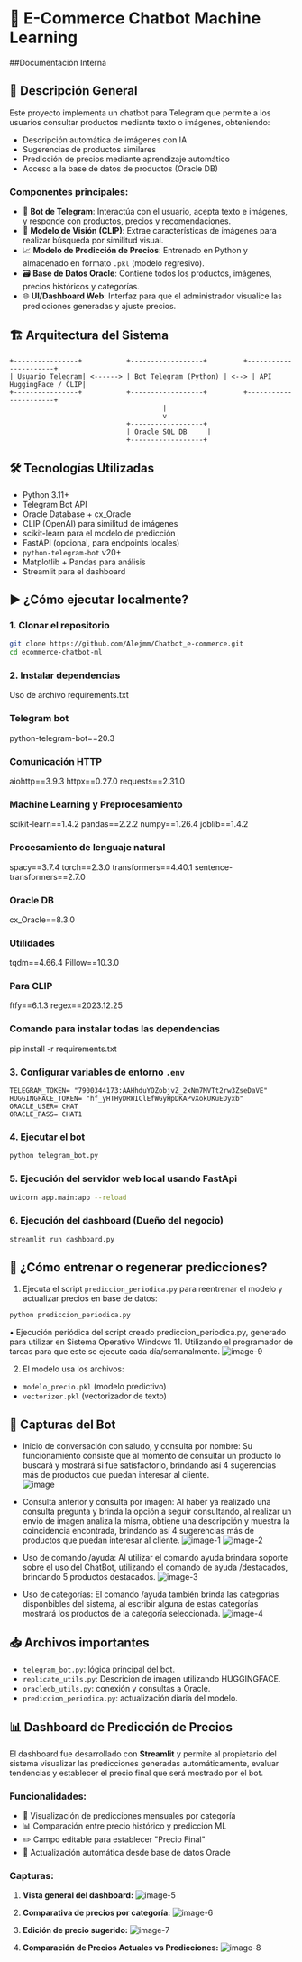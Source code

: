 # 🤖 E-Commerce Chatbot Machine Learning
##Documentación Interna

## 📌 Descripción General
Este proyecto implementa un chatbot para Telegram que permite a los usuarios consultar productos mediante texto o imágenes, obteniendo:
- Descripción automática de imágenes con IA
- Sugerencias de productos similares 
- Predicción de precios mediante aprendizaje automático
- Acceso a la base de datos de productos (Oracle DB)

### Componentes principales:

- 🤖 **Bot de Telegram**: Interactúa con el usuario, acepta texto e imágenes, y responde con productos, precios y recomendaciones.
- 🧠 **Modelo de Visión (CLIP)**: Extrae características de imágenes para realizar búsqueda por similitud visual.
- 📈 **Modelo de Predicción de Precios**: Entrenado en Python y almacenado en formato `.pkl` (modelo regresivo).
- 🗃️ **Base de Datos Oracle**: Contiene todos los productos, imágenes, precios históricos y categorías.
- 🌐 **UI/Dashboard Web**: Interfaz para que el administrador visualice las predicciones generadas y ajuste precios.

## 🏗️ Arquitectura del Sistema
```
+----------------+           +------------------+         +----------------------+
| Usuario Telegram| <------> | Bot Telegram (Python) | <--> | API HuggingFace / CLIP|
+----------------+           +------------------+         +----------------------+
                                      |                         
                                      v
                             +------------------+
                             | Oracle SQL DB     |
                             +------------------+
```

## 🛠️ Tecnologías Utilizadas
- Python 3.11+
- Telegram Bot API
- Oracle Database + cx_Oracle
- CLIP (OpenAI) para similitud de imágenes
- scikit-learn para el modelo de predicción
- FastAPI (opcional, para endpoints locales)
- `python-telegram-bot` v20+
- Matplotlib + Pandas para análisis
- Streamlit para el dashboard

## ▶️ ¿Cómo ejecutar localmente?

### 1. Clonar el repositorio
```bash
git clone https://github.com/Alejmm/Chatbot_e-commerce.git
cd ecommerce-chatbot-ml
```

### 2. Instalar dependencias
Uso de archivo requirements.txt

### Telegram bot
python-telegram-bot==20.3

### Comunicación HTTP
aiohttp==3.9.3
httpx==0.27.0
requests==2.31.0

### Machine Learning y Preprocesamiento
scikit-learn==1.4.2
pandas==2.2.2
numpy==1.26.4
joblib==1.4.2

### Procesamiento de lenguaje natural
spacy==3.7.4
torch==2.3.0
transformers==4.40.1
sentence-transformers==2.7.0

### Oracle DB
cx_Oracle==8.3.0

### Utilidades
tqdm==4.66.4
Pillow==10.3.0

### Para CLIP
ftfy==6.1.3
regex==2023.12.25

### Comando para instalar todas las dependencias 
pip install -r requirements.txt

### 3. Configurar variables de entorno `.env`
```env
TELEGRAM_TOKEN= "7900344173:AAHhduYOZobjvZ_2xNm7MVTt2rw3ZseDaVE"
HUGGINGFACE_TOKEN= "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"
ORACLE_USER= CHAT
ORACLE_PASS= CHAT1
```

### 4. Ejecutar el bot
```bash
python telegram_bot.py
```

### 5. Ejecución del servidor web local usando FastApi
```bash
uvicorn app.main:app --reload
```
### 6. Ejecución del dashboard (Dueño del negocio)
```bash
streamlit run dashboard.py
```

## 🧠 ¿Cómo entrenar o regenerar predicciones?

1. Ejecuta el script `prediccion_periodica.py` para reentrenar el modelo y actualizar precios en base de datos:
```bash
python prediccion_periodica.py
```
•	Ejecución periódica del script creado prediccion_periodica.py, generado para utilizar en Sistema Operativo Windows 11. Utilizando el programador de tareas para que este se ejecute cada día/semanalmente. 
![image-9](https://github.com/user-attachments/assets/9f831616-bf0e-42a6-9842-e97086226f8b)

2. El modelo usa los archivos:
- `modelo_precio.pkl` (modelo predictivo)
- `vectorizer.pkl` (vectorizador de texto)

## 📸 Capturas del Bot


- Inicio de conversación con saludo, y consulta por nombre: Su funcionamiento consiste que al momento de consultar un producto lo buscará y mostrará si fue satisfactorio, brindando así 4 sugerencias más de productos que puedan interesar al cliente.  
![image](https://github.com/user-attachments/assets/a3813f9a-f71d-444f-8269-9c2f0ddbfb09)

- Consulta anterior y consulta por imagen: Al haber  ya realizado una consulta pregunta y brinda la opción a seguir consultando, al realizar un envió de imagen analiza la misma, obtiene una descripción y muestra la coincidencia encontrada, brindando así 4 sugerencias más de productos que puedan interesar al cliente. 
![image-1](https://github.com/user-attachments/assets/2372eacb-16aa-4bd1-a123-420f52c3c310)
![image-2](https://github.com/user-attachments/assets/a4de9469-cbc5-421c-86a3-a416d0bf5c5a)

- Uso de comando /ayuda: Al utilizar el comando ayuda brindara soporte sobre el uso del ChatBot, utilizando el comando de ayuda /destacados, brindando 5 productos destacados. 
![image-3](https://github.com/user-attachments/assets/0bad6413-b935-4533-af7a-a50463365577)

- Uso de categorías: El comando /ayuda también brinda las categorías disponbibles del sistema, al escribir alguna de estas categorías mostrará los productos de la categoría seleccionada.
![image-4](https://github.com/user-attachments/assets/9f36c5e6-dabe-4be5-a7ee-07bfabd87f95)

## 📥 Archivos importantes
- `telegram_bot.py`: lógica principal del bot.
- `replicate_utils.py`: Descrición de imagen utilizando HUGGINGFACE.
- `oracledb_utils.py`: conexión y consultas a Oracle. 
- `prediccion_periodica.py`: actualización diaria del modelo. 
### 

  ## 📊 Dashboard de Predicción de Precios
  
  El dashboard fue desarrollado con **Streamlit** y permite al propietario del sistema visualizar las predicciones generadas automáticamente, evaluar tendencias y establecer el precio final que será mostrado por el bot.
  
  ### Funcionalidades:
  
  - 📅 Visualización de predicciones mensuales por categoría
  - 📊 Comparación entre precio histórico y predicción ML
  - ✏️ Campo editable para establecer "Precio Final"
  - 🔄 Actualización automática desde base de datos Oracle
  
  ### Capturas:
  
  1. **Vista general del dashboard:**
 ![image-5](https://github.com/user-attachments/assets/52551ae9-4d6d-4857-be08-f68b335ede2e)
  
  2. **Comparativa de precios por categoría:**
 ![image-6](https://github.com/user-attachments/assets/7b875b11-93ae-4f45-a553-18ff3d1c988f)

  3. **Edición de precio sugerido:**
![image-7](https://github.com/user-attachments/assets/0ef1d581-a793-40f8-86d7-6d9dad6e4cca)

 4. **Comparación de Precios Actuales vs Predicciones:**
![image-8](https://github.com/user-attachments/assets/1abcba10-cb6a-4071-b930-0b2820389114)

